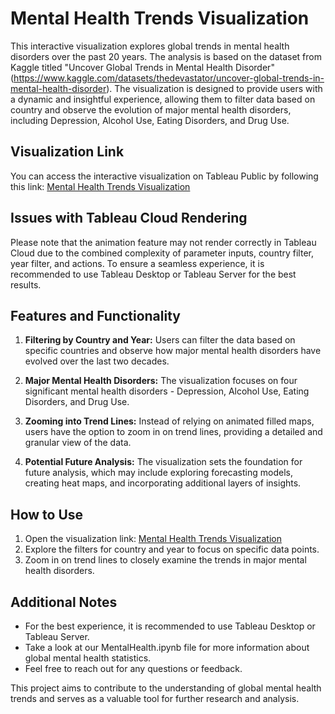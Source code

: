 # Mental Health Trends Visualization

This interactive visualization explores global trends in mental health disorders over the past 20 years. The analysis is based on the dataset from Kaggle titled "Uncover Global Trends in Mental Health Disorder" (https://www.kaggle.com/datasets/thedevastator/uncover-global-trends-in-mental-health-disorder). The visualization is designed to provide users with a dynamic and insightful experience, allowing them to filter data based on country and observe the evolution of major mental health disorders, including Depression, Alcohol Use, Eating Disorders, and Drug Use.

## Visualization Link
You can access the interactive visualization on Tableau Public by following this link: [Mental Health Trends Visualization](https://public.tableau.com/app/profile/tony.ho6073/viz/hack2024/Dashboard1?publish=yes)

## Issues with Tableau Cloud Rendering
Please note that the animation feature may not render correctly in Tableau Cloud due to the combined complexity of parameter inputs, country filter, year filter, and actions. To ensure a seamless experience, it is recommended to use Tableau Desktop or Tableau Server for the best results.

## Features and Functionality
1. **Filtering by Country and Year:** Users can filter the data based on specific countries and observe how major mental health disorders have evolved over the last two decades.

2. **Major Mental Health Disorders:** The visualization focuses on four significant mental health disorders - Depression, Alcohol Use, Eating Disorders, and Drug Use.

3. **Zooming into Trend Lines:** Instead of relying on animated filled maps, users have the option to zoom in on trend lines, providing a detailed and granular view of the data.

4. **Potential Future Analysis:** The visualization sets the foundation for future analysis, which may include exploring forecasting models, creating heat maps, and incorporating additional layers of insights.

## How to Use
1. Open the visualization link: [Mental Health Trends Visualization](https://public.tableau.com/app/profile/tony.ho6073/viz/hack2024/Dashboard1?publish=yes)
2. Explore the filters for country and year to focus on specific data points.
3. Zoom in on trend lines to closely examine the trends in major mental health disorders.

## Additional Notes
- For the best experience, it is recommended to use Tableau Desktop or Tableau Server.
- Take a look at our MentalHealth.ipynb file for more information about global mental health statistics.
- Feel free to reach out for any questions or feedback.

This project aims to contribute to the understanding of global mental health trends and serves as a valuable tool for further research and analysis.
